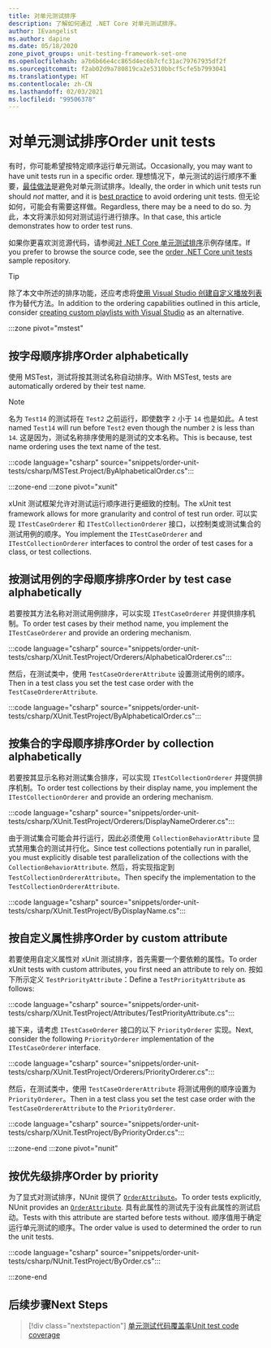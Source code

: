 ```yaml
---
title: 对单元测试排序
description: 了解如何通过 .NET Core 对单元测试排序。
author: IEvangelist
ms.author: dapine
ms.date: 05/18/2020
zone_pivot_groups: unit-testing-framework-set-one
ms.openlocfilehash: a7b6b66e4cc865d4ec6b7cfc31ac79767935df2f
ms.sourcegitcommit: f2ab02d9a780819ca2e5310bbcf5cfe5b7993041
ms.translationtype: HT
ms.contentlocale: zh-CN
ms.lasthandoff: 02/03/2021
ms.locfileid: "99506378"
---
```

# <a name="order-unit-tests"></a><span data-ttu-id="29de9-103">对单元测试排序</span><span class="sxs-lookup"><span data-stu-id="29de9-103">Order unit tests</span></span>

<span data-ttu-id="29de9-104">有时，你可能希望按特定顺序运行单元测试。</span><span class="sxs-lookup"><span data-stu-id="29de9-104">Occasionally, you may want to have unit tests run in a specific order.</span></span> <span data-ttu-id="29de9-105">理想情况下，单元测试的运行顺序不重要，[最佳做法](unit-testing-best-practices.md)是避免对单元测试排序。</span><span class="sxs-lookup"><span data-stu-id="29de9-105">Ideally, the order in which unit tests run should _not_ matter, and it is [best practice](unit-testing-best-practices.md) to avoid ordering unit tests.</span></span> <span data-ttu-id="29de9-106">但无论如何，可能会有需要这样做。</span><span class="sxs-lookup"><span data-stu-id="29de9-106">Regardless, there may be a need to do so.</span></span> <span data-ttu-id="29de9-107">为此，本文将演示如何对测试运行进行排序。</span><span class="sxs-lookup"><span data-stu-id="29de9-107">In that case, this article demonstrates how to order test runs.</span></span>

<span data-ttu-id="29de9-108">如果你更喜欢浏览源代码，请参阅[对 .NET Core 单元测试排序](/samples/dotnet/samples/order-unit-tests-cs)示例存储库。</span><span class="sxs-lookup"><span data-stu-id="29de9-108">If you prefer to browse the source code, see the [order .NET Core unit tests](/samples/dotnet/samples/order-unit-tests-cs) sample repository.</span></span>

> [!TIP]
> <span data-ttu-id="29de9-109">除了本文中所述的排序功能，还应考虑将[使用 Visual Studio 创建自定义播放列表](/visualstudio/test/run-unit-tests-with-test-explorer?view=vs-2019#create-custom-playlists)作为替代方法。</span><span class="sxs-lookup"><span data-stu-id="29de9-109">In addition to the ordering capabilities outlined in this article, consider [creating custom playlists with Visual Studio](/visualstudio/test/run-unit-tests-with-test-explorer?view=vs-2019#create-custom-playlists) as an alternative.</span></span>

:::zone pivot="mstest"

## <a name="order-alphabetically"></a><span data-ttu-id="29de9-110">按字母顺序排序</span><span class="sxs-lookup"><span data-stu-id="29de9-110">Order alphabetically</span></span>

<span data-ttu-id="29de9-111">使用 MSTest，测试将按其测试名称自动排序。</span><span class="sxs-lookup"><span data-stu-id="29de9-111">With MSTest, tests are automatically ordered by their test name.</span></span>

> [!NOTE]
> <span data-ttu-id="29de9-112">名为 `Test14` 的测试将在 `Test2` 之前运行，即使数字 `2` 小于 `14` 也是如此。</span><span class="sxs-lookup"><span data-stu-id="29de9-112">A test named `Test14` will run before `Test2` even though the number  `2` is less than `14`.</span></span> <span data-ttu-id="29de9-113">这是因为，测试名称排序使用的是测试的文本名称。</span><span class="sxs-lookup"><span data-stu-id="29de9-113">This is because, test name ordering uses the text name of the test.</span></span>

:::code language="csharp" source="snippets/order-unit-tests/csharp/MSTest.Project/ByAlphabeticalOrder.cs":::

:::zone-end
:::zone pivot="xunit"

<span data-ttu-id="29de9-114">xUnit 测试框架允许对测试运行顺序进行更细致的控制。</span><span class="sxs-lookup"><span data-stu-id="29de9-114">The xUnit test framework allows for more granularity and control of test run order.</span></span> <span data-ttu-id="29de9-115">可以实现 `ITestCaseOrderer` 和 `ITestCollectionOrderer` 接口，以控制类或测试集合的测试用例的顺序。</span><span class="sxs-lookup"><span data-stu-id="29de9-115">You implement the `ITestCaseOrderer` and `ITestCollectionOrderer` interfaces to control the order of test cases for a class, or test collections.</span></span>

## <a name="order-by-test-case-alphabetically"></a><span data-ttu-id="29de9-116">按测试用例的字母顺序排序</span><span class="sxs-lookup"><span data-stu-id="29de9-116">Order by test case alphabetically</span></span>

<span data-ttu-id="29de9-117">若要按其方法名称对测试用例排序，可以实现 `ITestCaseOrderer` 并提供排序机制。</span><span class="sxs-lookup"><span data-stu-id="29de9-117">To order test cases by their method name, you implement the `ITestCaseOrderer` and provide an ordering mechanism.</span></span>

:::code language="csharp" source="snippets/order-unit-tests/csharp/XUnit.TestProject/Orderers/AlphabeticalOrderer.cs":::

<span data-ttu-id="29de9-118">然后，在测试类中，使用 `TestCaseOrdererAttribute` 设置测试用例的顺序。</span><span class="sxs-lookup"><span data-stu-id="29de9-118">Then in a test class you set the test case order with the `TestCaseOrdererAttribute`.</span></span>

:::code language="csharp" source="snippets/order-unit-tests/csharp/XUnit.TestProject/ByAlphabeticalOrder.cs":::

## <a name="order-by-collection-alphabetically"></a><span data-ttu-id="29de9-119">按集合的字母顺序排序</span><span class="sxs-lookup"><span data-stu-id="29de9-119">Order by collection alphabetically</span></span>

<span data-ttu-id="29de9-120">若要按其显示名称对测试集合排序，可以实现 `ITestCollectionOrderer` 并提供排序机制。</span><span class="sxs-lookup"><span data-stu-id="29de9-120">To order test collections by their display name, you implement the `ITestCollectionOrderer` and provide an ordering mechanism.</span></span>

:::code language="csharp" source="snippets/order-unit-tests/csharp/XUnit.TestProject/Orderers/DisplayNameOrderer.cs":::

<span data-ttu-id="29de9-121">由于测试集合可能会并行运行，因此必须使用 `CollectionBehaviorAttribute` 显式禁用集合的测试并行化。</span><span class="sxs-lookup"><span data-stu-id="29de9-121">Since test collections potentially run in parallel, you must explicitly disable test parallelization of the collections with the `CollectionBehaviorAttribute`.</span></span> <span data-ttu-id="29de9-122">然后，将实现指定到 `TestCollectionOrdererAttribute`。</span><span class="sxs-lookup"><span data-stu-id="29de9-122">Then specify the implementation to the `TestCollectionOrdererAttribute`.</span></span>

:::code language="csharp" source="snippets/order-unit-tests/csharp/XUnit.TestProject/ByDisplayName.cs":::

## <a name="order-by-custom-attribute"></a><span data-ttu-id="29de9-123">按自定义属性排序</span><span class="sxs-lookup"><span data-stu-id="29de9-123">Order by custom attribute</span></span>

<span data-ttu-id="29de9-124">若要使用自定义属性对 xUnit 测试排序，首先需要一个要依赖的属性。</span><span class="sxs-lookup"><span data-stu-id="29de9-124">To order xUnit tests with custom attributes, you first need an attribute to rely on.</span></span> <span data-ttu-id="29de9-125">按如下所示定义 `TestPriorityAttribute`：</span><span class="sxs-lookup"><span data-stu-id="29de9-125">Define a `TestPriorityAttribute` as follows:</span></span>

:::code language="csharp" source="snippets/order-unit-tests/csharp/XUnit.TestProject/Attributes/TestPriorityAttribute.cs":::

<span data-ttu-id="29de9-126">接下来，请考虑 `ITestCaseOrderer` 接口的以下 `PriorityOrderer` 实现。</span><span class="sxs-lookup"><span data-stu-id="29de9-126">Next, consider the following `PriorityOrderer` implementation of the `ITestCaseOrderer` interface.</span></span>

:::code language="csharp" source="snippets/order-unit-tests/csharp/XUnit.TestProject/Orderers/PriorityOrderer.cs":::

<span data-ttu-id="29de9-127">然后，在测试类中，使用 `TestCaseOrdererAttribute` 将测试用例的顺序设置为 `PriorityOrderer`。</span><span class="sxs-lookup"><span data-stu-id="29de9-127">Then in a test class you set the test case order with the `TestCaseOrdererAttribute` to the `PriorityOrderer`.</span></span>

:::code language="csharp" source="snippets/order-unit-tests/csharp/XUnit.TestProject/ByPriorityOrder.cs":::

:::zone-end
:::zone pivot="nunit"

## <a name="order-by-priority"></a><span data-ttu-id="29de9-128">按优先级排序</span><span class="sxs-lookup"><span data-stu-id="29de9-128">Order by priority</span></span>

<span data-ttu-id="29de9-129">为了显式对测试排序，NUnit 提供了 [`OrderAttribute`](https://github.com/nunit/docs/wiki/Order-Attribute)。</span><span class="sxs-lookup"><span data-stu-id="29de9-129">To order tests explicitly, NUnit provides an [`OrderAttribute`](https://github.com/nunit/docs/wiki/Order-Attribute).</span></span> <span data-ttu-id="29de9-130">具有此属性的测试先于没有此属性的测试启动。</span><span class="sxs-lookup"><span data-stu-id="29de9-130">Tests with this attribute are started before tests without.</span></span> <span data-ttu-id="29de9-131">顺序值用于确定运行单元测试的顺序。</span><span class="sxs-lookup"><span data-stu-id="29de9-131">The order value is used to determined the order to run the unit tests.</span></span>

:::code language="csharp" source="snippets/order-unit-tests/csharp/NUnit.TestProject/ByOrder.cs":::

:::zone-end

## <a name="next-steps"></a><span data-ttu-id="29de9-132">后续步骤</span><span class="sxs-lookup"><span data-stu-id="29de9-132">Next Steps</span></span>

> [!div class="nextstepaction"]
> [<span data-ttu-id="29de9-133">单元测试代码覆盖率</span><span class="sxs-lookup"><span data-stu-id="29de9-133">Unit test code coverage</span></span>](unit-testing-code-coverage.md)
